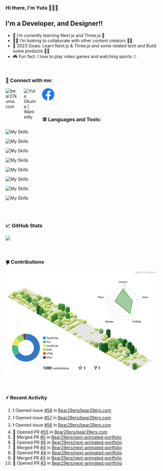 ### Hi there, I'm Yuta 🤟🏻🐻

## I'm a Developer, and Designer!!

- 🌱 I’m currently learning Next.js and Three.js 🤣
- 👬🏻 I’m looking to collaborate with other content creators 👋🏻
- 🥅 2023 Goals: Learn Next.js & Three.js and some related tech and Build some products 💪🏻
- 🎮 Fun fact: I love to play video games and watching sports ⚾️

<br />

### :wave: Connect with me:

[<img align="left" alt="bear27kuma.com" width="40px" src="https://user-images.githubusercontent.com/39920490/156489586-f125813b-e344-46d6-9306-f5786684b976.jpg" style="margin-right: 20px;" />](https://bear29ers.github.io/)
[<img align="left" alt="Yuta Okuma | Wantedly" width="40px" src="https://user-images.githubusercontent.com/39920490/156489528-fdc520d6-10f1-43b6-8bf8-fadf8dcf1a90.jpg" style="margin-right: 20px;" />](https://www.wantedly.com/id/yuta_okuma_b)
[<img align="left" alt="Yuta Okuma | Facebook" width="40px" src="https://github.com/github/explore/blob/main/topics/facebook/facebook.png?raw=true" style="margin-right: 20px;" />](https://www.facebook.com/kumakuma1129/)

[//]: # '[<img align="left" alt="Yuta Okuma | Instagram" width="40px" src="https://github.com/github/explore/blob/main/topics/instagram/instagram.png?raw=true" />](https://www.instagram.com/bear_27earl/)'

<br />
<br />
<br />
<br />

### :hammer_and_wrench: Languages and Tools:

![My Skills](https://skillicons.dev/icons?i=html,css,sass,tailwind,bootstrap,js,ts)

![My Skills](https://skillicons.dev/icons?i=jquery,threejs,react,emotion,styledcomponents,materialui,nextjs)

![My Skills](https://skillicons.dev/icons?i=vercel,vue,nuxt,vite,nodejs,express,jest)

![My Skills](https://skillicons.dev/icons?i=regex,webpack,babel,php,laravel,mysql,sqlite)

![My Skills](https://skillicons.dev/icons?i=docker,git,github,githubactions,aws,gcp,firebase)

![My Skills](https://skillicons.dev/icons?i=vim,neovim,linux,bash,lua,markdown,svg)

![My Skills](https://skillicons.dev/icons?i=idea,vscode,atom,figma,xd,ps,ai)

![My Skills](https://skillicons.dev/icons?i=pr,ae,postman,sentry,codepen,stackoverflow,discord)

<br />
<br />

### :chart_with_upwards_trend: GitHub Stats

<div style="display: flex;">
    <a href="https://github.com/Bear29ers">
        <img height="220px;" src="https://github-readme-stats-bear29ers.vercel.app/api?username=Bear29ers&show_icons=true&theme=bear">
    </a>
</div>

<br />
<br />

### :four_leaf_clover: Contributions

![](./profile-3d-contrib/profile-green-animate.svg)

<br />
<br />

### :zap: Recent Activity

<!--START_SECTION:activity-->

1. ❗ Opened issue [#58](https://github.com/Bear29ers/bear29ers.com/issues/58) in [Bear29ers/bear29ers.com](https://github.com/Bear29ers/bear29ers.com)
2. ❗ Opened issue [#57](https://github.com/Bear29ers/bear29ers.com/issues/57) in [Bear29ers/bear29ers.com](https://github.com/Bear29ers/bear29ers.com)
3. ❗ Opened issue [#56](https://github.com/Bear29ers/bear29ers.com/issues/56) in [Bear29ers/bear29ers.com](https://github.com/Bear29ers/bear29ers.com)
4. 💪 Opened PR [#55](https://github.com/Bear29ers/bear29ers.com/pull/55) in [Bear29ers/bear29ers.com](https://github.com/Bear29ers/bear29ers.com)
5. 🎉 Merged PR [#5](https://github.com/Bear29ers/next-animated-portfolio/pull/5) in [Bear29ers/next-animated-portfolio](https://github.com/Bear29ers/next-animated-portfolio)
6. 💪 Opened PR [#5](https://github.com/Bear29ers/next-animated-portfolio/pull/5) in [Bear29ers/next-animated-portfolio](https://github.com/Bear29ers/next-animated-portfolio)
7. 🎉 Merged PR [#4](https://github.com/Bear29ers/next-animated-portfolio/pull/4) in [Bear29ers/next-animated-portfolio](https://github.com/Bear29ers/next-animated-portfolio)
8. 💪 Opened PR [#4](https://github.com/Bear29ers/next-animated-portfolio/pull/4) in [Bear29ers/next-animated-portfolio](https://github.com/Bear29ers/next-animated-portfolio)
9. 🎉 Merged PR [#3](https://github.com/Bear29ers/next-animated-portfolio/pull/3) in [Bear29ers/next-animated-portfolio](https://github.com/Bear29ers/next-animated-portfolio)
10. 💪 Opened PR [#3](https://github.com/Bear29ers/next-animated-portfolio/pull/3) in [Bear29ers/next-animated-portfolio](https://github.com/Bear29ers/next-animated-portfolio)

<!--END_SECTION:activity-->
